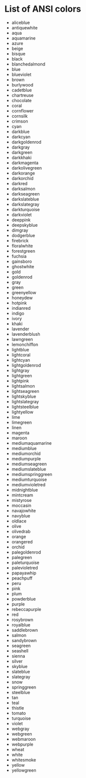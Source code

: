 # List of ANSI colors

* aliceblue
* antiquewhite
* aqua
* aquamarine
* azure
* beige
* bisque
* black
* blanchedalmond
* blue
* blueviolet
* brown
* burlywood
* cadetblue
* chartreuse
* chocolate
* coral
* cornflower
* cornsilk
* crimson
* cyan
* darkblue
* darkcyan
* darkgoldenrod
* darkgray
* darkgreen
* darkkhaki
* darkmagenta
* darkolivegreen
* darkorange
* darkorchid
* darkred
* darksalmon
* darkseagreen
* darkslateblue
* darkslategray
* darkturquoise
* darkviolet
* deeppink
* deepskyblue
* dimgray
* dodgerblue
* firebrick
* floralwhite
* forestgreen
* fuchsia
* gainsboro
* ghostwhite
* gold
* goldenrod
* gray
* green
* greenyellow
* honeydew
* hotpink
* indianred
* indigo
* ivory
* khaki
* lavender
* lavenderblush
* lawngreen
* lemonchiffon
* lightblue
* lightcoral
* lightcyan
* lightgoldenrod
* lightgray
* lightgreen
* lightpink
* lightsalmon
* lightseagreen
* lightskyblue
* lightslategray
* lightsteelblue
* lightyellow
* lime
* limegreen
* linen
* magenta
* maroon
* mediumaquamarine
* mediumblue
* mediumorchid
* mediumpurple
* mediumseagreen
* mediumslateblue
* mediumspringgreen
* mediumturquoise
* mediumvioletred
* midnightblue
* mintcream
* mistyrose
* moccasin
* navajowhite
* navyblue
* oldlace
* olive
* olivedrab
* orange
* orangered
* orchid
* palegoldenrod
* palegreen
* paleturquoise
* palevioletred
* papayawhip
* peachpuff
* peru
* pink
* plum
* powderblue
* purple
* rebeccapurple
* red
* rosybrown
* royalblue
* saddlebrown
* salmon
* sandybrown
* seagreen
* seashell
* sienna
* silver
* skyblue
* slateblue
* slategray
* snow
* springgreen
* steelblue
* tan
* teal
* thistle
* tomato
* turquoise
* violet
* webgray
* webgreen
* webmaroon
* webpurple
* wheat
* white
* whitesmoke
* yellow
* yellowgreen
